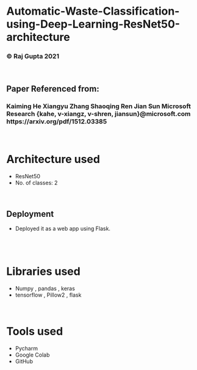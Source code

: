 <h1>Automatic-Waste-Classification-using-Deep-Learning-ResNet50-architecture
</h1>
 <h3> © Raj Gupta 2021</h3>
   <br> 
  <h2>Paper Referenced from:</h2>
 <h3> Kaiming He Xiangyu Zhang Shaoqing Ren Jian Sun
Microsoft Research
{kahe, v-xiangz, v-shren, jiansun}@microsoft.com https://arxiv.org/pdf/1512.03385</h3>
    <br> 
    
  <h1> Architecture used</h1>
 <p title=Architecture used>  
<ul>
<li>ResNet50</li>
<li> No. of classes: 2</li>
 </ul></p>  
 <br> 
 
 <h2>Deployment</h2> 
<p title=Deployment>  
<ul>
<!-- <li>Add more data to your train dataset for better accuracy.I didn't add much because of github limits to storage.</li> -->
<li>Deployed it as a web app using Flask.</li>
  </ul></p> 
 <br> 
  
   <br> 
 <h1> Libraries used</h1>
 <p title=Libraries used>  
<ul>
<li>Numpy , pandas , keras  </li>
<li>tensorflow , Pillow2 , flask </li> 
</ul> </p> 
  <br>  
 
  <h1> Tools used</h1>
 <p title=Tools used>  
<ul>
<li>Pycharm</li>
<li>Google Colab</li>
<li>GitHub</li>
<!-- <li>Visual Studio</li> -->
</ul> </p> 
  <br> 
<!-- 
<img src="https://i.ibb.co/DYFfWCz/Screenshot-2021-10-27-162449.jpg"> 
<img src="https://i.ibb.co/DCXsjbb/Screenshot-2021-10-27-162624.jpg">  -->
</ul>
</p>
<br>  



